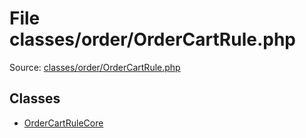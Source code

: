 File classes/order/OrderCartRule.php
=========

Source: [classes/order/OrderCartRule.php](https://github.com/PrestaShop/PrestaShop/blob/1.5.5.0/classes/order/OrderCartRule.php)


Classes
-------

* [OrderCartRuleCore](class.OrderCartRuleCore.md)

